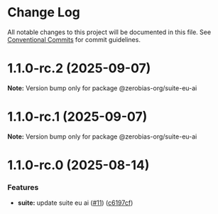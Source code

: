 # Change Log

All notable changes to this project will be documented in this file.
See [Conventional Commits](https://conventionalcommits.org) for commit guidelines.

# 1.1.0-rc.2 (2025-09-07)

**Note:** Version bump only for package @zerobias-org/suite-eu-ai





# 1.1.0-rc.1 (2025-09-07)

**Note:** Version bump only for package @zerobias-org/suite-eu-ai





# 1.1.0-rc.0 (2025-08-14)


### Features

* **suite:** update suite eu ai ([#11](https://github.com/zerobias-org/suite/issues/11)) ([c6197cf](https://github.com/zerobias-org/suite/commit/c6197cfce75d9ff421342b189a0bb590aef15d88))
